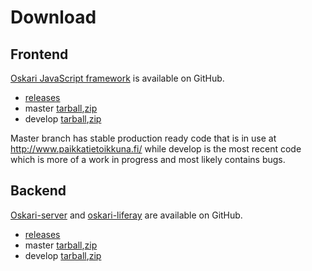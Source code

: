 # Download

## Frontend

[Oskari JavaScript framework](https://github.com/nls-oskari/oskari) is available on GitHub.

* [releases](https://github.com/nls-oskari/oskari/tags)
* master [​tarball](https://github.com/nls-oskari/oskari/tarball/master), [​zip](https://github.com/nls-oskari/oskari/zipball/master)
* develop [​tarball](https://github.com/nls-oskari/oskari/tarball/develop), [​zip](https://github.com/nls-oskari/oskari/zipball/master)

Master branch has stable production ready code that is in use at ​http://www.paikkatietoikkuna.fi/ while develop is the most recent code which is more of a work in progress and most likely contains bugs.

## Backend

[Oskari-server](https://github.com/nls-oskari/oskari-server) and [oskari-liferay](https://github.com/nls-oskari/oskari-liferay) are available on GitHub.

* [releases](​https://github.com/nls-oskari/oskari-server/tags)
* master [​tarball](https://github.com/nls-oskari/oskari-server/tarball/master), [​zip](https://github.com/nls-oskari/oskari-server/zipball/master)
* develop [​tarball](https://github.com/nls-oskari/oskari-server/tarball/develop), [​zip](https://github.com/nls-oskari/oskari-server/zipball/master)